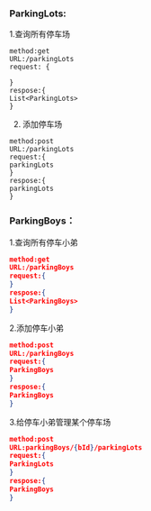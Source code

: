 ### ParkingLots:
1.查询所有停车场
```josn
method:get  
URL:/parkingLots  
request: {
    
} 
respose:{
List<ParkingLots>  
}
```
2. 添加停车场 
```josn
method:post  
URL:/parkingLots  
request:{
parkingLots
}  
respose:{
parkingLots
}
```
### ParkingBoys：  
1.查询所有停车小弟
```Json
method:get  
URL:/parkingBoys  
request:{
}
respose:{
List<ParkingBoys> 
}
```
2.添加停车小弟
```json
method:post  
URL:/parkingBoys  
request:{
ParkingBoys
}  
respose:{
ParkingBoys
} 
```
3.给停车小弟管理某个停车场
```json
method:post  
URL:parkingBoys/{bId}/parkingLots  
request:{
ParkingLots
}  
respose:{
ParkingBoys  
}
```
